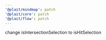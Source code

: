 ```yaml
---
'@plait/mindmap': patch
'@plait/core': patch
'@plait/flow': patch
---
```


change isIntersectionSelection to isHitSelection
